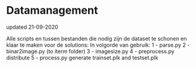 # Datamanagement

updated 21-09-2020

Alle scripts en tussen bestanden die nodig zijn de dataset te schonen en klaar te maken voor de solutions:
In volgorde van gebruik:
1 - parse.py
2 - binar2image.py (to iterm folder)
3 - imagesize.py
4 - preprocess.py distribute
5 - process.py
generate trainset.plk and testset.plk
